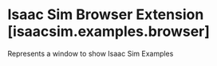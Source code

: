 # Isaac Sim Browser Extension [isaacsim.examples.browser]

Represents a window to show Isaac Sim Examples